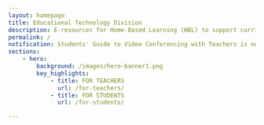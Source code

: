 ```yaml
---
layout: homepage
title: Educational Technology Division
description: E-resources for Home-Based Learning (HBL) to support curriculum continuity
permalink: /
notification: Students' Guide to Video Conferencing with Teachers is now available!
sections:
    - hero:
        background: /images/hero-banner1.png
        key_highlights:
            - title: FOR TEACHERS
              url: /for-teachers/
            - title: FOR STUDENTS
              url: /for-students/

---
```

